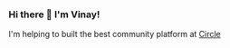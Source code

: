 ### Hi there 👋 I'm Vinay!
I'm helping to built the best community platform at [Circle](https://circle.so)
<br/>
